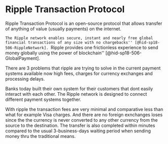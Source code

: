 Ripple Transaction Protocol
===========================

Ripple Transaction Protocol is an open-source protocol that allows
transfer of anything of value (usually payments) on the internet.

``The Ripple network enables secure, instant and nearly free global
financial transactions of any size with no chargebacks''
[@hid-sp18-506-RippleNetwork]. ``Ripple provides one frictionless
experience to send money globally using the power of
blockchain'' [@hid-sp18-506-GlobalPayment].

There are 3 problems that ripple are trying to solve in the current
payment systems available now high fees, charges for currency exchanges
and processing delays.

Banks today built their own system for their customers that dont easily
interact with each other. The Ripple network is designed to connect
different payment systems together.

With ripple the transaction fees are very minimal and comparative less
than what for example Visa charges. And there are no foreign exnchanges
loses since the the currency is never converted to any other currency
from the source to the destination. The transfer is also completed
within minutes compared to the usual 3-business-days waiting period when
sending money thru the traditional means.
